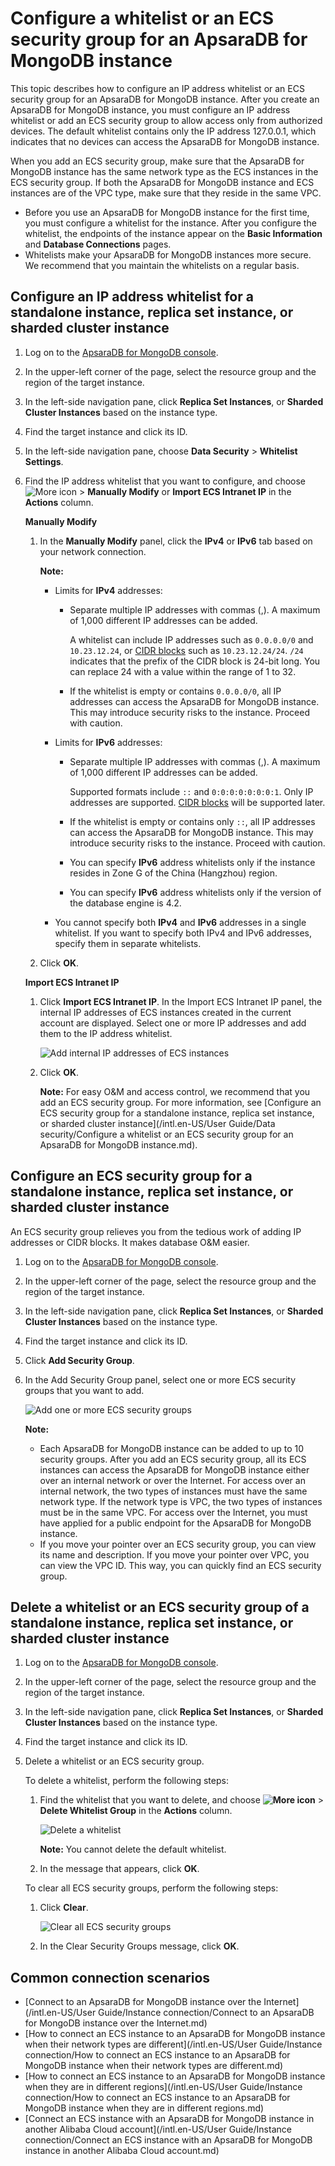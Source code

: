 # Configure a whitelist or an ECS security group for an ApsaraDB for MongoDB instance

This topic describes how to configure an IP address whitelist or an ECS security group for an ApsaraDB for MongoDB instance. After you create an ApsaraDB for MongoDB instance, you must configure an IP address whitelist or add an ECS security group to allow access only from authorized devices. The default whitelist contains only the IP address 127.0.0.1, which indicates that no devices can access the ApsaraDB for MongoDB instance.

When you add an ECS security group, make sure that the ApsaraDB for MongoDB instance has the same network type as the ECS instances in the ECS security group. If both the ApsaraDB for MongoDB instance and ECS instances are of the VPC type, make sure that they reside in the same VPC.

-   Before you use an ApsaraDB for MongoDB instance for the first time, you must configure a whitelist for the instance. After you configure the whitelist, the endpoints of the instance appear on the **Basic Information** and **Database Connections** pages.
-   Whitelists make your ApsaraDB for MongoDB instances more secure. We recommend that you maintain the whitelists on a regular basis.

## Configure an IP address whitelist for a standalone instance, replica set instance, or sharded cluster instance

1.  Log on to the [ApsaraDB for MongoDB console](https://mongodb.console.aliyun.com/).

2.  In the upper-left corner of the page, select the resource group and the region of the target instance.

3.  In the left-side navigation pane, click **Replica Set Instances**, or **Sharded Cluster Instances** based on the instance type.

4.  Find the target instance and click its ID.

5.  In the left-side navigation pane, choose **Data Security** \> **Whitelist Settings**.

6.  Find the IP address whitelist that you want to configure, and choose ![More icon](https://static-aliyun-doc.oss-accelerate.aliyuncs.com/assets/img/en-US/7023797951/p13206.png) \> **Manually Modify** or **Import ECS Intranet IP** in the **Actions** column.

    **Manually Modify**

    1.  In the **Manually Modify** panel, click the **IPv4** or **IPv6** tab based on your network connection.

        **Note:**

        -   Limits for **IPv4** addresses:
            -   Separate multiple IP addresses with commas \(,\). A maximum of 1,000 different IP addresses can be added.

                A whitelist can include IP addresses such as `0.0.0.0/0` and `10.23.12.24`, or [CIDR blocks](~~54484~~) such as `10.23.12.24/24`. `/24` indicates that the prefix of the CIDR block is 24-bit long. You can replace 24 with a value within the range of 1 to 32.

            -   If the whitelist is empty or contains `0.0.0.0/0`, all IP addresses can access the ApsaraDB for MongoDB instance. This may introduce security risks to the instance. Proceed with caution.
        -   Limits for **IPv6** addresses:
            -   Separate multiple IP addresses with commas \(,\). A maximum of 1,000 different IP addresses can be added.

                Supported formats include `::` and `0:0:0:0:0:0:0:1`. Only IP addresses are supported. [CIDR blocks](~~54484~~) will be supported later.

            -   If the whitelist is empty or contains only `::`, all IP addresses can access the ApsaraDB for MongoDB instance. This may introduce security risks to the instance. Proceed with caution.
            -   You can specify **IPv6** address whitelists only if the instance resides in Zone G of the China \(Hangzhou\) region.
            -   You can specify **IPv6** address whitelists only if the version of the database engine is 4.2.
        -   You cannot specify both **IPv4** and **IPv6** addresses in a single whitelist. If you want to specify both IPv4 and IPv6 addresses, specify them in separate whitelists.
    2.  Click **OK**.

    **Import ECS Intranet IP**

    1.  Click **Import ECS Intranet IP**. In the Import ECS Intranet IP panel, the internal IP addresses of ECS instances created in the current account are displayed. Select one or more IP addresses and add them to the IP address whitelist.

        ![Add internal IP addresses of ECS instances](https://static-aliyun-doc.oss-accelerate.aliyuncs.com/assets/img/en-US/8023797951/p13209.png)

    2.  Click **OK**.

        **Note:** For easy O&M and access control, we recommend that you add an ECS security group. For more information, see [Configure an ECS security group for a standalone instance, replica set instance, or sharded cluster instance](/intl.en-US/User Guide/Data security/Configure a whitelist or an ECS security group for an ApsaraDB for MongoDB instance.md).


## Configure an ECS security group for a standalone instance, replica set instance, or sharded cluster instance

An ECS security group relieves you from the tedious work of adding IP addresses or CIDR blocks. It makes database O&M easier.

1.  Log on to the [ApsaraDB for MongoDB console](https://mongodb.console.aliyun.com/).

2.  In the upper-left corner of the page, select the resource group and the region of the target instance.

3.  In the left-side navigation pane, click **Replica Set Instances**, or **Sharded Cluster Instances** based on the instance type.

4.  Find the target instance and click its ID.

5.  Click **Add Security Group**.

6.  In the Add Security Group panel, select one or more ECS security groups that you want to add.

    ![Add one or more ECS security groups](https://static-aliyun-doc.oss-accelerate.aliyuncs.com/assets/img/en-US/4027562061/p70088.png)

    **Note:**

    -   Each ApsaraDB for MongoDB instance can be added to up to 10 security groups. After you add an ECS security group, all its ECS instances can access the ApsaraDB for MongoDB instance either over an internal network or over the Internet. For access over an internal network, the two types of instances must have the same network type. If the network type is VPC, the two types of instances must be in the same VPC. For access over the Internet, you must have applied for a public endpoint for the ApsaraDB for MongoDB instance.
    -   If you move your pointer over an ECS security group, you can view its name and description. If you move your pointer over VPC, you can view the VPC ID. This way, you can quickly find an ECS security group.

## Delete a whitelist or an ECS security group of a standalone instance, replica set instance, or sharded cluster instance

1.  Log on to the [ApsaraDB for MongoDB console](https://mongodb.console.aliyun.com/).

2.  In the upper-left corner of the page, select the resource group and the region of the target instance.

3.  In the left-side navigation pane, click **Replica Set Instances**, or **Sharded Cluster Instances** based on the instance type.

4.  Find the target instance and click its ID.

5.  Delete a whitelist or an ECS security group.

    To delete a whitelist, perform the following steps:

    1.  Find the whitelist that you want to delete, and choose **![More icon](https://static-aliyun-doc.oss-accelerate.aliyuncs.com/assets/img/en-US/9545298951/p13851.png)** \> **Delete Whitelist Group** in the **Actions** column.

        ![Delete a whitelist](https://static-aliyun-doc.oss-accelerate.aliyuncs.com/assets/img/en-US/5027562061/p67412.png)

        **Note:** You cannot delete the default whitelist.

    2.  In the message that appears, click **OK**.

    To clear all ECS security groups, perform the following steps:

    1.  Click **Clear**.

        ![Clear all ECS security groups](https://static-aliyun-doc.oss-accelerate.aliyuncs.com/assets/img/en-US/6145298951/p70152.png)

    2.  In the Clear Security Groups message, click **OK**.


## Common connection scenarios

-   [Connect to an ApsaraDB for MongoDB instance over the Internet](/intl.en-US/User Guide/Instance connection/Connect to an ApsaraDB for MongoDB instance over the Internet.md)
-   [How to connect an ECS instance to an ApsaraDB for MongoDB instance when their network types are different](/intl.en-US/User Guide/Instance connection/How to connect an ECS instance to an ApsaraDB for MongoDB instance when their network types are different.md)
-   [How to connect an ECS instance to an ApsaraDB for MongoDB instance when they are in different regions](/intl.en-US/User Guide/Instance connection/How to connect an ECS instance to an ApsaraDB for MongoDB instance when they are in
         different regions.md)
-   [Connect an ECS instance with an ApsaraDB for MongoDB instance in another Alibaba Cloud account](/intl.en-US/User Guide/Instance connection/Connect an ECS instance with an ApsaraDB for MongoDB instance in another Alibaba Cloud
         account.md)

